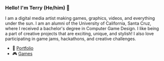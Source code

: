 ### Hello! I'm Terry (He/him) 👋

I am a digital media artist making games, graphics, videos, and everything under the sun. I am an alumni of the University of California, Santa Cruz, where I received a bachelor's degree in Computer Game Design. I like being a part of creative projects that are exciting, unique, and stylish! I also love participating in game jams, hackathons, and creative challenges.


* 🌴 [Portfolio](https://terrydubois.io)
* 🎮 [Games](https://terrydubois.itch.io)


